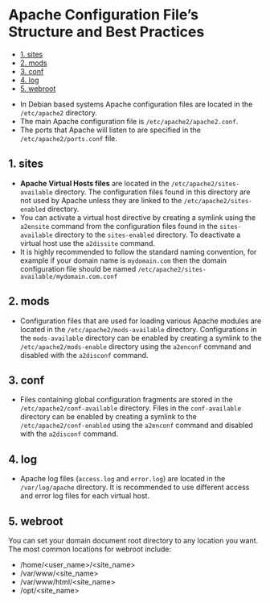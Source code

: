 # Apache Configuration File’s Structure and Best Practices

<!-- TOC -->

- [1. sites](#1-sites)
- [2. mods](#2-mods)
- [3. conf](#3-conf)
- [4. log](#4-log)
- [5. webroot](#5-webroot)

<!-- /TOC -->

- In Debian based systems Apache configuration files are located in the `/etc/apache2` directory.
- The main Apache configuration file is `/etc/apache2/apache2.conf`.
- The ports that Apache will listen to are specified in the `/etc/apache2/ports.conf` file.

## 1. sites

- **Apache Virtual Hosts files** are located in the `/etc/apache2/sites-available` directory. The configuration files found in this directory are not used by Apache unless they are linked to the `/etc/apache2/sites-enabled` directory.
- You can activate a virtual host directive by creating a symlink using the `a2ensite` command from the configuration files found in the `sites-available` directory to the `sites-enabled` directory. To deactivate a virtual host use the `a2dissite` command.
- It is highly recommended to follow the standard naming convention, for example if your domain name is `mydomain.com` then the domain configuration file should be named `/etc/apache2/sites-available/mydomain.com.conf`

## 2. mods

- Configuration files that are used for loading various Apache modules are located in the `/etc/apache2/mods-available` directory. Configurations in the `mods-available` directory can be enabled by creating a symlink to the `/etc/apache2/mods-enable` directory using the `a2enconf` command and disabled with the `a2disconf` command.

## 3. conf

- Files containing global configuration fragments are stored in the `/etc/apache2/conf-available` directory. Files in the `conf-available` directory can be enabled by creating a symlink to the `/etc/apache2/conf-enabled` using the `a2enconf` command and disabled with the `a2disconf` command.

## 4. log

- Apache log files (`access.log` and `error.log`) are located in the `/var/log/apache` directory. It is recommended to use different access and error log files for each virtual host.

## 5. webroot

You can set your domain document root directory to any location you want. The most common locations for webroot include:

- /home/<user_name>/<site_name>
- /var/www/<site_name>
- /var/www/html/<site_name>
- /opt/<site_name>
